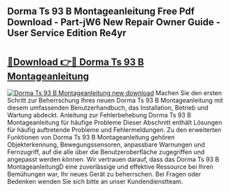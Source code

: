 ## Dorma Ts 93 B Montageanleitung Free Pdf Download - Part-jW6 New Repair Owner Guide - User Service Edition Re4yr

# <h2><a href="http://df8470.blite.top/?on=Dorma+Ts+93+B+Montageanleitung">🔗Download 👉🔴 Dorma Ts 93 B Montageanleitung</a></h2>

[![Dorma Ts 93 B Montageanleitung new download](https://i.imgur.com/lujVjoI.png)](http://df8470.blite.top/?on=Dorma+Ts+93+B+Montageanleitung)
Machen Sie den ersten Schritt zur Beherrschung Ihres neuen Dorma Ts 93 B Montageanleitung mit diesem umfassenden Benutzerhandbuch, das Installation, Betrieb und Wartung abdeckt. Anleitung zur Fehlerbehebung Dorma Ts 93 B Montageanleitung für häufige Probleme Dieser Abschnitt enthält Lösungen für häufig auftretende Probleme und Fehlermeldungen. Zu den erweiterten Funktionen von Dorma Ts 93 B Montageanleitung gehören Objekterkennung, Bewegungssensoren, anpassbare Warnungen und Fernzugriff, auf die alle über die Benutzeroberfläche zugegriffen und angepasst werden können. Wir vertrauen darauf, dass das Dorma Ts 93 B MontageanleitungD eine zuverlässige und effektive Ressource bei Ihren Bemühungen war, Ihr neues Gerät zu beherrschen. Bei Fragen oder Bedenken wenden Sie sich bitte an unser Kundendienstteam.
